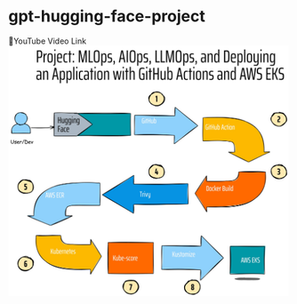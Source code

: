 # gpt-hugging-face-project

🎥YouTube Video Link 
[![LLMOPS_Pipeline](./llmops_new.jpg)](https://www.youtube.com/embed/xltaDq_IPeU?si=08Q2Pyav1MSKIpAj)

